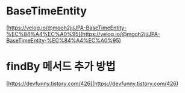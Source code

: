 # BaseTimeEntity

[https://velog.io/@mooh2jj/JPA-BaseTimeEntity-%EC%84%A4%EC%A0%95](https://velog.io/@mooh2jj/JPA-BaseTimeEntity-%EC%84%A4%EC%A0%95)

# findBy 메서드 추가 방법

[https://devfunny.tistory.com/426](https://devfunny.tistory.com/426)
